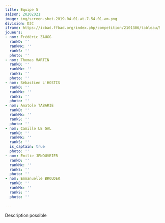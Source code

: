 ```yaml
---
title: Equipe 5
saison: 20202021
image: img/screen-shot-2019-04-01-at-7-54-01-am.png
division: D3C
iframe: https://icbad.ffbad.org/index.php/competition/2101306/tableau/583
joueurs:
- nom: Frédéric ZAUGG
  rankD: ''
  rankMx: ''
  rankS: ''
  photo: ''
- nom: Thomas MARTIN
  rankD: ''
  rankMx: ''
  rankS: ''
  photo: ''
- nom: Sébastien L'HOSTIS
  rankD: ''
  rankMx: ''
  rankS: ''
  photo: ''
- nom: Anatole TABARIE
  rankD: ''
  rankMx: ''
  rankS: ''
  photo: ''
- nom: Camille LE GAL
  rankD: ''
  rankMx: ''
  rankS: ''
  is_captain: true
  photo: ''
- nom: Emilie JENOUVRIER
  rankD: ''
  rankMx: ''
  rankS: ''
  photo: ''
- nom: Emmanuelle BROUDER
  rankD: ''
  rankMx: ''
  rankS: ''
  photo: ''

---
```

Description possible